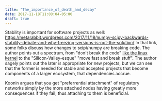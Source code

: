 ```yaml
---
title: "The_importance_of_death_and_decay"
date: 2017-11-18T11:00:04-05:00
draft: true
---
```



Stability is important for software projects as well:
https://metarabbit.wordpress.com/2017/11/18/numpy-scipy-backwards-stability-debate-and-why-freezing-versions-is-not-the-solution/
In that link, some folks discuss how changes to scipi/numpy are breaking code.
The author points out a spectrum, from "don't break the code" 
[like the linux kernel](http://lkml.iu.edu/hypermail/linux/kernel/1710.3/02487.html)
to the "Silicon-Valley-esque" "move fast and break stuff".
The author sagely points out the later is appropriate for new 
projects, but we can see that the former is needed for stable and
accepted projects that become components of a larger ecosystem,
that dependencies accrue.

Koonin argues that you get "preferrential attachment" of regulatory
networks simply by the more attached nodes having greatly more
consequences if they fail, thus attaching to them is beneficial.

